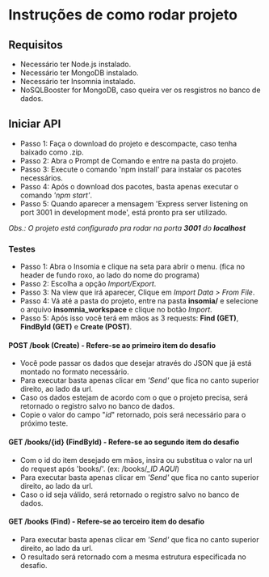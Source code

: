 # Instruções de como rodar projeto

## Requisitos

- Necessário ter Node.js instalado.
- Necessário ter MongoDB instalado.
- Necessário ter Insomnia instalado.
- NoSQLBooster for MongoDB, caso queira ver os resgistros no banco de dados.

## Iniciar API ## 

- Passo 1: Faça o download do projeto e descompacte, caso tenha baixado como .zip.
- Passo 2: Abra o Prompt de Comando e entre na pasta do projeto.
- Passo 3: Execute o comando 'npm install' para instalar os pacotes necessários.
- Passo 4: Após o download dos pacotes, basta apenas executar o comando _'npm start'_.
- Passo 5: Quando aparecer a mensagem 'Express server listening on port 3001 in development mode', está pronto pra ser utilizado.

_Obs.: O projeto está configurado pra rodar na porta **3001** do **localhost**_

### Testes ###

- Passo 1: Abra o Insomia e clique na seta para abrir o menu. (fica no header de fundo roxo, ao lado do nome do programa)
- Passo 2: Escolha a opção _Import/Export_.
- Passo 3: Na view que irá aparecer, Clique em _Import Data > From File_.
- Passo 4: Vá até a pasta do projeto, entre na pasta **insomia/** e selecione o arquivo **insomnia_workspace** e clique no botão _Import_.
- Passo 5: Após isso você terá em mãos as 3 requests: **Find (GET)**, **FindById (GET)** e **Create (POST)**.

#### POST /book (Create) - Refere-se ao primeiro item do desafio ####

- Você pode passar os dados que desejar através do JSON que já está montado no formato necessário.
- Para executar basta apenas clicar em _'Send'_ que fica no canto superior direito, ao lado da url.
- Caso os dados estejam de acordo com o que o projeto precisa, será retornado o registro salvo no banco de dados.
- Copie o valor do campo "_id_" retornado, pois será necessário para o próximo teste.

#### GET /books/{id} (FindById) - Refere-se ao segundo item do desafio ####

- Com o id do item desejado em mãos, insira ou substitua o valor na url do request após 'books/'. (ex: /books/*_ID AQUI*)
- Para executar basta apenas clicar em _'Send'_ que fica no canto superior direito, ao lado da url.
- Caso o id seja válido, será retornado o registro salvo no banco de dados.

#### GET /books (Find) - Refere-se ao terceiro item do desafio #### 

- Para executar basta apenas clicar em _'Send'_ que fica no canto superior direito, ao lado da url.
- O resultado será retornado com a mesma estrutura especificada no desafio.
